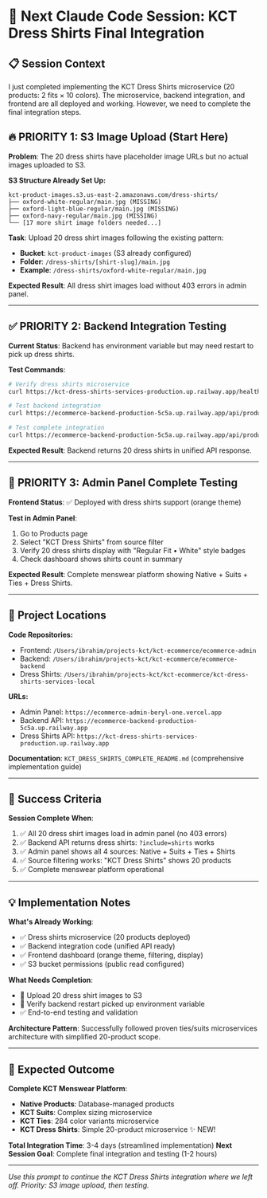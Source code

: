 # 🎯 Next Claude Code Session: KCT Dress Shirts Final Integration

## 📋 **Session Context**
I just completed implementing the KCT Dress Shirts microservice (20 products: 2 fits × 10 colors). The microservice, backend integration, and frontend are all deployed and working. However, we need to complete the final integration steps.

## 🔥 **PRIORITY 1: S3 Image Upload (Start Here)**

**Problem**: The 20 dress shirts have placeholder image URLs but no actual images uploaded to S3.

**S3 Structure Already Set Up:**
```
kct-product-images.s3.us-east-2.amazonaws.com/dress-shirts/
├── oxford-white-regular/main.jpg (MISSING)
├── oxford-light-blue-regular/main.jpg (MISSING)
├── oxford-navy-regular/main.jpg (MISSING)
└── [17 more shirt image folders needed...]
```

**Task**: Upload 20 dress shirt images following the existing pattern:
- **Bucket**: `kct-product-images` (S3 already configured)
- **Folder**: `/dress-shirts/[shirt-slug]/main.jpg`
- **Example**: `/dress-shirts/oxford-white-regular/main.jpg`

**Expected Result**: All dress shirt images load without 403 errors in admin panel.

---

## ✅ **PRIORITY 2: Backend Integration Testing**

**Current Status**: Backend has environment variable but may need restart to pick up dress shirts.

**Test Commands**:
```bash
# Verify dress shirts microservice
curl https://kct-dress-shirts-services-production.up.railway.app/health

# Test backend integration  
curl https://ecommerce-backend-production-5c5a.up.railway.app/api/products?include=shirts

# Test complete integration
curl https://ecommerce-backend-production-5c5a.up.railway.app/api/products?include=native,suits,ties,shirts
```

**Expected Result**: Backend returns 20 dress shirts in unified API response.

---

## 🎨 **PRIORITY 3: Admin Panel Complete Testing**

**Frontend Status**: ✅ Deployed with dress shirts support (orange theme)

**Test in Admin Panel**:
1. Go to Products page
2. Select "KCT Dress Shirts" from source filter
3. Verify 20 dress shirts display with "Regular Fit • White" style badges
4. Check dashboard shows shirts count in summary

**Expected Result**: Complete menswear platform showing Native + Suits + Ties + Dress Shirts.

---

## 📂 **Project Locations**

**Code Repositories:**
- Frontend: `/Users/ibrahim/projects-kct/kct-ecommerce/ecommerce-admin`
- Backend: `/Users/ibrahim/projects-kct/kct-ecommerce/ecommerce-backend`  
- Dress Shirts: `/Users/ibrahim/projects-kct/kct-ecommerce/kct-dress-shirts-services-local`

**URLs:**
- Admin Panel: `https://ecommerce-admin-beryl-one.vercel.app`
- Backend API: `https://ecommerce-backend-production-5c5a.up.railway.app`
- Dress Shirts API: `https://kct-dress-shirts-services-production.up.railway.app`

**Documentation**: `KCT_DRESS_SHIRTS_COMPLETE_README.md` (comprehensive implementation guide)

---

## 🎯 **Success Criteria**

**Session Complete When**:
1. ✅ All 20 dress shirt images load in admin panel (no 403 errors)
2. ✅ Backend API returns dress shirts: `?include=shirts` works
3. ✅ Admin panel shows all 4 sources: Native + Suits + Ties + Shirts
4. ✅ Source filtering works: "KCT Dress Shirts" shows 20 products
5. ✅ Complete menswear platform operational

---

## 💡 **Implementation Notes**

**What's Already Working**:
- ✅ Dress shirts microservice (20 products deployed)
- ✅ Backend integration code (unified API ready)
- ✅ Frontend dashboard (orange theme, filtering, display)
- ✅ S3 bucket permissions (public read configured)

**What Needs Completion**:
- 📸 Upload 20 dress shirt images to S3
- 🔄 Verify backend restart picked up environment variable
- ✅ End-to-end testing and validation

**Architecture Pattern**: Successfully followed proven ties/suits microservices architecture with simplified 20-product scope.

---

## 🚀 **Expected Outcome**

**Complete KCT Menswear Platform**:
- **Native Products**: Database-managed products
- **KCT Suits**: Complex sizing microservice  
- **KCT Ties**: 284 color variants microservice
- **KCT Dress Shirts**: Simple 20-product microservice ✨ NEW!

**Total Integration Time**: 3-4 days (streamlined implementation)
**Next Session Goal**: Complete final integration and testing (1-2 hours)

---

*Use this prompt to continue the KCT Dress Shirts integration where we left off. Priority: S3 image upload, then testing.*